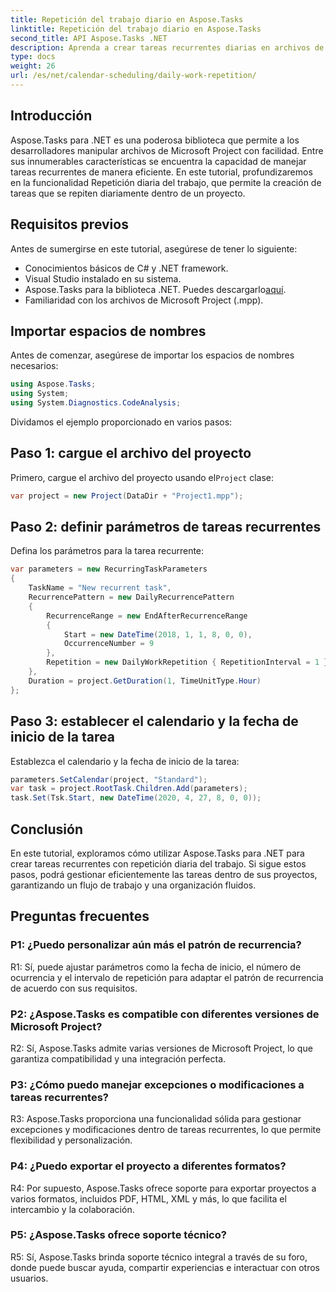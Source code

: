 ```yaml
---
title: Repetición del trabajo diario en Aspose.Tasks
linktitle: Repetición del trabajo diario en Aspose.Tasks
second_title: API Aspose.Tasks .NET
description: Aprenda a crear tareas recurrentes diarias en archivos de Microsoft Project usando Aspose.Tasks para .NET. Aumente la productividad y la organización sin esfuerzo.
type: docs
weight: 26
url: /es/net/calendar-scheduling/daily-work-repetition/
---
```

## Introducción

Aspose.Tasks para .NET es una poderosa biblioteca que permite a los desarrolladores manipular archivos de Microsoft Project con facilidad. Entre sus innumerables características se encuentra la capacidad de manejar tareas recurrentes de manera eficiente. En este tutorial, profundizaremos en la funcionalidad Repetición diaria del trabajo, que permite la creación de tareas que se repiten diariamente dentro de un proyecto.

## Requisitos previos

Antes de sumergirse en este tutorial, asegúrese de tener lo siguiente:

- Conocimientos básicos de C# y .NET framework.
- Visual Studio instalado en su sistema.
-  Aspose.Tasks para la biblioteca .NET. Puedes descargarlo[aquí](https://releases.aspose.com/tasks/net/).
- Familiaridad con los archivos de Microsoft Project (.mpp).

## Importar espacios de nombres

Antes de comenzar, asegúrese de importar los espacios de nombres necesarios:

```csharp
using Aspose.Tasks;
using System;
using System.Diagnostics.CodeAnalysis;


```

Dividamos el ejemplo proporcionado en varios pasos:

## Paso 1: cargue el archivo del proyecto

Primero, cargue el archivo del proyecto usando el`Project` clase:

```csharp
var project = new Project(DataDir + "Project1.mpp");
```

## Paso 2: definir parámetros de tareas recurrentes

Defina los parámetros para la tarea recurrente:

```csharp
var parameters = new RecurringTaskParameters
{
    TaskName = "New recurrent task",
    RecurrencePattern = new DailyRecurrencePattern
    {
        RecurrenceRange = new EndAfterRecurrenceRange
        {
            Start = new DateTime(2018, 1, 1, 8, 0, 0),
            OccurrenceNumber = 9
        },
        Repetition = new DailyWorkRepetition { RepetitionInterval = 1 }
    },
    Duration = project.GetDuration(1, TimeUnitType.Hour)
};
```

## Paso 3: establecer el calendario y la fecha de inicio de la tarea

Establezca el calendario y la fecha de inicio de la tarea:

```csharp
parameters.SetCalendar(project, "Standard");
var task = project.RootTask.Children.Add(parameters);
task.Set(Tsk.Start, new DateTime(2020, 4, 27, 8, 0, 0));
```

## Conclusión

En este tutorial, exploramos cómo utilizar Aspose.Tasks para .NET para crear tareas recurrentes con repetición diaria del trabajo. Si sigue estos pasos, podrá gestionar eficientemente las tareas dentro de sus proyectos, garantizando un flujo de trabajo y una organización fluidos.

## Preguntas frecuentes

### P1: ¿Puedo personalizar aún más el patrón de recurrencia?

R1: Sí, puede ajustar parámetros como la fecha de inicio, el número de ocurrencia y el intervalo de repetición para adaptar el patrón de recurrencia de acuerdo con sus requisitos.

### P2: ¿Aspose.Tasks es compatible con diferentes versiones de Microsoft Project?

R2: Sí, Aspose.Tasks admite varias versiones de Microsoft Project, lo que garantiza compatibilidad y una integración perfecta.

### P3: ¿Cómo puedo manejar excepciones o modificaciones a tareas recurrentes?

R3: Aspose.Tasks proporciona una funcionalidad sólida para gestionar excepciones y modificaciones dentro de tareas recurrentes, lo que permite flexibilidad y personalización.

### P4: ¿Puedo exportar el proyecto a diferentes formatos?

R4: Por supuesto, Aspose.Tasks ofrece soporte para exportar proyectos a varios formatos, incluidos PDF, HTML, XML y más, lo que facilita el intercambio y la colaboración.

### P5: ¿Aspose.Tasks ofrece soporte técnico?

R5: Sí, Aspose.Tasks brinda soporte técnico integral a través de su foro, donde puede buscar ayuda, compartir experiencias e interactuar con otros usuarios.